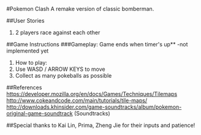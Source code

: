 
#Pokemon Clash
A remake version of classic bomberman.

##User Stories
1. 2 players race against each other

##Game Instructions
###Gameplay: Game ends when timer's up** -not implemented yet
1. How to play:
2. Use WASD / ARROW KEYS to move
3. Collect as many pokeballs as possible

##References
https://developer.mozilla.org/en/docs/Games/Techniques/Tilemaps
http://www.cokeandcode.com/main/tutorials/tile-maps/
http://downloads.khinsider.com/game-soundtracks/album/pokemon-original-game-soundtrack (Soundtracks)

##Special thanks to
Kai Lin, Prima, Zheng Jie for their inputs and patience!
